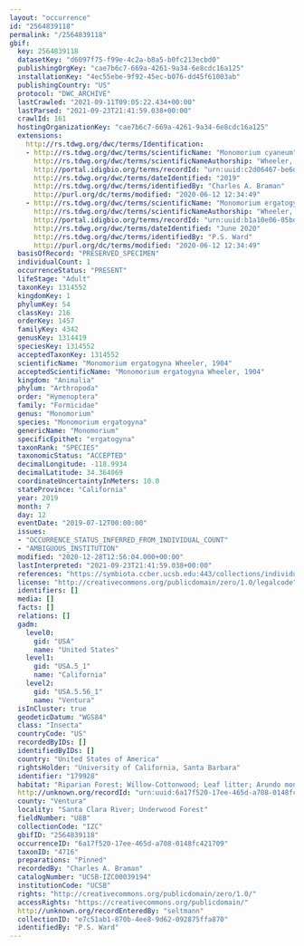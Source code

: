 ```yaml
---
layout: "occurrence"
id: "2564839118"
permalink: "/2564839118"
gbif:
  key: 2564839118
  datasetKey: "d6097f75-f99e-4c2a-b8a5-b0fc213ecbd0"
  publishingOrgKey: "cae7b6c7-669a-4261-9a34-6e8cdc16a125"
  installationKey: "4ec55ebe-9f92-45ec-b076-dd45f61003ab"
  publishingCountry: "US"
  protocol: "DWC_ARCHIVE"
  lastCrawled: "2021-09-11T09:05:22.434+00:00"
  lastParsed: "2021-09-23T21:41:59.038+00:00"
  crawlId: 161
  hostingOrganizationKey: "cae7b6c7-669a-4261-9a34-6e8cdc16a125"
  extensions:
    http://rs.tdwg.org/dwc/terms/Identification:
    - http://rs.tdwg.org/dwc/terms/scientificName: "Monomorium cyaneum"
      http://rs.tdwg.org/dwc/terms/scientificNameAuthorship: "Wheeler, 1914"
      http://portal.idigbio.org/terms/recordId: "urn:uuid:c2d06467-be6d-44ad-ae26-0ddec2c5d936"
      http://rs.tdwg.org/dwc/terms/dateIdentified: "2019"
      http://rs.tdwg.org/dwc/terms/identifiedBy: "Charles A. Braman"
      http://purl.org/dc/terms/modified: "2020-06-12 12:34:49"
    - http://rs.tdwg.org/dwc/terms/scientificName: "Monomorium ergatogyna"
      http://rs.tdwg.org/dwc/terms/scientificNameAuthorship: "Wheeler, 1904"
      http://portal.idigbio.org/terms/recordId: "urn:uuid:b1a10e06-05bd-486c-bc97-28e7cf06c049"
      http://rs.tdwg.org/dwc/terms/dateIdentified: "June 2020"
      http://rs.tdwg.org/dwc/terms/identifiedBy: "P.S. Ward"
      http://purl.org/dc/terms/modified: "2020-06-12 12:34:49"
  basisOfRecord: "PRESERVED_SPECIMEN"
  individualCount: 1
  occurrenceStatus: "PRESENT"
  lifeStage: "Adult"
  taxonKey: 1314552
  kingdomKey: 1
  phylumKey: 54
  classKey: 216
  orderKey: 1457
  familyKey: 4342
  genusKey: 1314419
  speciesKey: 1314552
  acceptedTaxonKey: 1314552
  scientificName: "Monomorium ergatogyna Wheeler, 1904"
  acceptedScientificName: "Monomorium ergatogyna Wheeler, 1904"
  kingdom: "Animalia"
  phylum: "Arthropoda"
  order: "Hymenoptera"
  family: "Formicidae"
  genus: "Monomorium"
  species: "Monomorium ergatogyna"
  genericName: "Monomorium"
  specificEpithet: "ergatogyna"
  taxonRank: "SPECIES"
  taxonomicStatus: "ACCEPTED"
  decimalLongitude: -118.9934
  decimalLatitude: 34.364069
  coordinateUncertaintyInMeters: 10.0
  stateProvince: "California"
  year: 2019
  month: 7
  day: 12
  eventDate: "2019-07-12T00:00:00"
  issues:
  - "OCCURRENCE_STATUS_INFERRED_FROM_INDIVIDUAL_COUNT"
  - "AMBIGUOUS_INSTITUTION"
  modified: "2020-12-28T12:56:04.000+00:00"
  lastInterpreted: "2021-09-23T21:41:59.038+00:00"
  references: "https://symbiota.ccber.ucsb.edu:443/collections/individual/index.php?occid=179928"
  license: "http://creativecommons.org/publicdomain/zero/1.0/legalcode"
  identifiers: []
  media: []
  facts: []
  relations: []
  gadm:
    level0:
      gid: "USA"
      name: "United States"
    level1:
      gid: "USA.5_1"
      name: "California"
    level2:
      gid: "USA.5.56_1"
      name: "Ventura"
  isInCluster: true
  geodeticDatum: "WGS84"
  class: "Insecta"
  countryCode: "US"
  recordedByIDs: []
  identifiedByIDs: []
  country: "United States of America"
  rightsHolder: "University of California, Santa Barbara"
  identifier: "179928"
  habitat: "Riparian Forest; Willow-Cottonwood; Leaf litter; Arundo monoculture"
  http://unknown.org/recordId: "urn:uuid:6a17f520-17ee-465d-a708-0148fc421709"
  county: "Ventura"
  locality: "Santa Clara River; Underwood Forest"
  fieldNumber: "U8B"
  collectionCode: "IZC"
  gbifID: "2564839118"
  occurrenceID: "6a17f520-17ee-465d-a708-0148fc421709"
  taxonID: "4716"
  preparations: "Pinned"
  recordedBy: "Charles A. Braman"
  catalogNumber: "UCSB-IZC00039194"
  institutionCode: "UCSB"
  rights: "http://creativecommons.org/publicdomain/zero/1.0/"
  accessRights: "https://creativecommons.org/publicdomain/"
  http://unknown.org/recordEnteredBy: "seltmann"
  collectionID: "e7c51ab1-870b-4ee8-9d62-092875ffa870"
  identifiedBy: "P.S. Ward"
---
```

